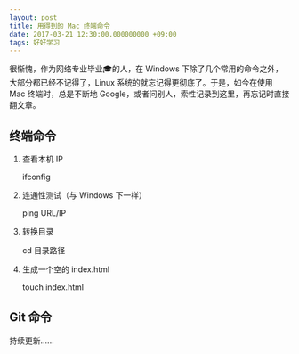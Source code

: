 ```yaml
---
layout: post
title: 用得到的 Mac 终端命令
date: 2017-03-21 12:30:00.000000000 +09:00
tags: 好好学习
---
```


很惭愧，作为网络专业毕业🎓的人，在 Windows 下除了几个常用的命令之外，大部分都已经不记得了，Linux 系统的就忘记得更彻底了。于是，如今在使用 Mac 终端时，总是不断地 Google，或者问别人，索性记录到这里，再忘记时直接翻文章。

## 终端命令

1. 查看本机 IP

   ifconfig
   
2. 连通性测试（与 Windows 下一样）
   
   ping URL/IP
 
3. 转换目录
   
   cd 目录路径

4. 生成一个空的 index.html
   
   touch index.html

## Git 命令

持续更新......